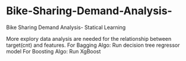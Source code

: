 # Bike-Sharing-Demand-Analysis-
Bike Sharing Demand Analysis- Statical Learning

More explory data analysis are needed for the relationship between target(cnt) and features.
For Bagging Algo: Run  decision tree regressor  model
For Boosting Algo: Run XgBoost
